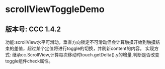 # scrollViewToggleDemo
## 版本号: CCC 1.4.2
  功能:scrollView水平可滑动，垂直方向锁定不可滑动但会计算触摸开始到触摸结束的差值，超过某个定值将进行toggle的切换，并刷新content的内容。
  实现方式: 继承cc.ScrollView,计算每次移动时touch.getDelta().y的增量,判断是否改变toggle组件check属性。  

